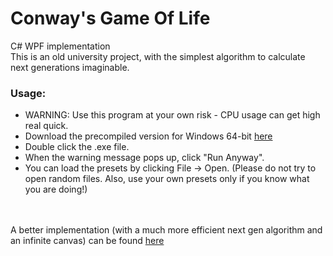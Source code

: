# Conway's Game Of Life
C# WPF implementation
\
This is an old university project, with the simplest algorithm to calculate next generations imaginable.

### Usage:

- WARNING: Use this program at your own risk - CPU usage can get high real quick.
- Download the precompiled version for Windows 64-bit [here](https://drive.google.com/file/d/10ajqbP6kPEjyj6d2h8xzJoHAyHj5BhVw/view?usp=sharing)
- Double click the .exe file.
- When the warning message pops up, click "Run Anyway".
- You can load the presets by clicking File -> Open. (Please do not try to open random files. Also, use your own presets only if you know what you are doing!)

[//]: #

\
\
A better implementation (with a much more efficient next gen algorithm and an infinite canvas) can be found [here](https://golly.sourceforge.io/)
